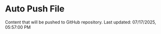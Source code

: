# Auto Push File

Content that will be pushed to GitHub repository.
Last updated: 07/17/2025, 05:57:00 PM